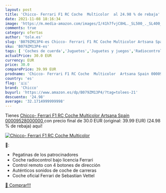 ```yaml
---
layout: post
title: 'Chicco- Ferrari F1 RC Coche  Multicolor  al 24.98 % de rebaja'
date: 2021-11-08 18:16:34
image: 'https://m.media-amazon.com/images/I/41h7fvjC8HL._SL500_._SL400_.jpg'
comments: true
category: ofertas
author: 'tole.es'
slug: 'B079ZM13P4-es Chicco- Ferrari F1 RC Coche Multicolor Artsana Spain...'
sku: 'B079ZM13P4-es'
tags: [ 'Coches de cuerda','Juguetes','Juguetes y juegos','Radiocontrol','Vehículos de juguete para niños','chicco','chicco-', ]
actualPrice: 30.0 EUR
currency: EUR
price: 30.0
comparePrice: 39.99 EUR
prodname: 'Chicco- Ferrari F1 RC Coche  Multicolor  Artsana Spain 00009528000000 '
country: 'es'
flag: '🇪🇸'
brand: 'Chicco'
buyurl: 'https://www.amazon.es/dp/B079ZM13P4/?tag=tolees-21'
descuento: '24.98'
average: '32.1714999999998'
---
```


Tienes [Chicco- Ferrari F1 RC Coche  Multicolor  Artsana Spain 00009528000000 ](https://www.amazon.es/dp/B079ZM13P4/?tag=tolees-21) con precio final de  30.0 EUR (original: 39.99 EUR) (24.98 %  de rebaja) aqui!

[![Chicco- Ferrari F1 RC Coche  Multicolor ](https://m.media-amazon.com/images/I/41h7fvjC8HL._SL500_._SL400_.jpg)](https://www.amazon.es/dp/B079ZM13P4/?tag=tolees-21)

🔎:

- Pegatinas de los patrocinadores
- Coche radiocontrol bajo licencia Ferrari
- Control remoto con 4 botones de dirección
- Auténticos sonidos de coche de carreras
- Coche oficial Ferrari de Sebastian Vettel

[🛒 Comprar!!!](https://www.amazon.es/dp/B079ZM13P4/?tag=tolees-21)
